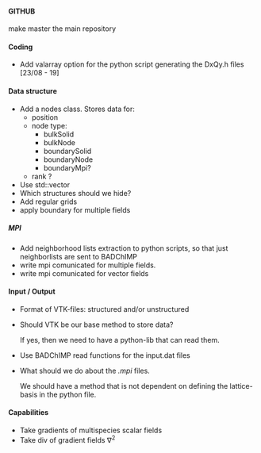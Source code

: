 #### GITHUB
make master the main repository 

#### Coding
* Add valarray option for the python script generating the DxQy.h files [23/08 - 19]

#### Data structure
* Add a nodes class. Stores data for:  
  * position
  * node type:
    * bulkSolid
    * bulkNode
    * boundarySolid
    * boundaryNode
    * boundaryMpi?
  * rank ?  
* Use std::vector
* Which structures should we hide?
* Add regular grids
* apply boundary for multiple fields
##### MPI
* Add neighborhood lists extraction to python scripts, so that just neighborlists are sent to BADChIMP
* write mpi comunicated for multiple fields.
* write mpi comunicated for vector fields

#### Input / Output
* Format of VTK-files: structured and/or unstructured
* Should VTK be our base method to store data?

   If yes, then we need to have a python-lib that can read them.
* Use BADChIMP read functions for the input.dat files
* What should we do about the  *.mpi* files.

   We should have a method that is not dependent on defining the lattice-basis in the python file.

#### Capabilities
* Take gradients of multispecies scalar fields
* Take div of gradient fields $\nabla^2$
